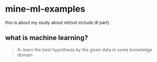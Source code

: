 # mine-ml-examples
this is about my study about ml(not include dl part)

## what is machine learning?
> A: learn the best hypothesis by the given data in some knowledge domain
